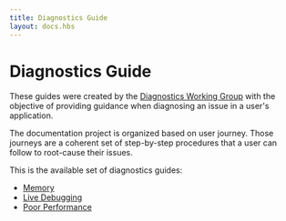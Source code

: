 ```yaml
---
title: Diagnostics Guide
layout: docs.hbs
---
```


# Diagnostics Guide

These guides were created by the [Diagnostics Working Group][] with the
objective of providing guidance when diagnosing an issue in a user's
application.

The documentation project is organized based on user journey. Those journeys
are a coherent set of step-by-step procedures that a user can follow to
root-cause their issues.

This is the available set of diagnostics guides:

- [Memory](/docs/guides/diagnostics/memory)
- [Live Debugging](/docs/guides/diagnostics/live-debugging)
- [Poor Performance](/docs/guides/diagnostics/poor-performance)

[Diagnostics Working Group]: https://github.com/nodejs/diagnostics
